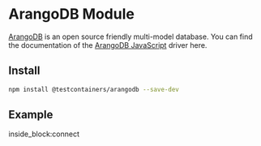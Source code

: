# ArangoDB Module

[ArangoDB](https://www.arangodb.com/) is an open source friendly multi-model database. You can find the documentation of the [ArangoDB JavaScript](https://www.arangodb.com/docs/stable/drivers/js.html) driver here.

## Install

```bash
npm install @testcontainers/arangodb --save-dev
```

## Example

<!--codeinclude-->
[](../../packages/modules/arangodb/src/arangodb-container.test.ts) inside_block:connect
<!--/codeinclude-->

